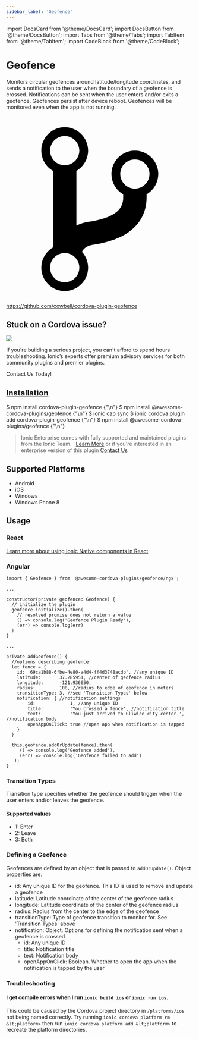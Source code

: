 ```yaml
---
sidebar_label: 'Geofence'
---
```


import DocsCard from '@theme/DocsCard';
import DocsButton from '@theme/DocsButton';
import Tabs from '@theme/Tabs';
import TabItem from '@theme/TabItem';
import CodeBlock from '@theme/CodeBlock';

# Geofence

Monitors circular geofences around latitude/longitude coordinates, and sends a notification to the user when the boundary of a geofence is crossed. Notifications can be sent when the user enters and/or exits a geofence.
Geofences persist after device reboot. Geofences will be monitored even when the app is not running.

<p><a href="https://github.com/cowbell/cordova-plugin-geofence" target="_blank" rel="noopener" className="git-link">
  <svg viewBox="0 0 512 512"><path d="M416 160c0-35.3-28.7-64-64-64s-64 28.7-64 64c0 23.7 12.9 44.3 32 55.4v8.6c0 19.9-7.8 33.7-25.3 44.9-15.4 9.8-38.1 17.1-67.5 21.5-14 2.1-25.7 6-35.2 10.7V151.4c19.1-11.1 32-31.7 32-55.4 0-35.3-28.7-64-64-64S96 60.7 96 96c0 23.7 12.9 44.3 32 55.4v209.2c-19.1 11.1-32 31.7-32 55.4 0 35.3 28.7 64 64 64s64-28.7 64-64c0-16.6-6.3-31.7-16.7-43.1 1.9-4.9 9.7-16.3 29.4-19.3 38.8-5.8 68.9-15.9 92.3-30.8 36-22.8 55-57 55-98.8v-8.6c19.1-11.1 32-31.7 32-55.4zM160 56c22.1 0 40 17.9 40 40s-17.9 40-40 40-40-17.9-40-40 17.9-40 40-40zm0 400c-22.1 0-40-17.9-40-40s17.9-40 40-40 40 17.9 40 40-17.9 40-40 40zm192-256c-22.1 0-40-17.9-40-40s17.9-40 40-40 40 17.9 40 40-17.9 40-40 40z"></path></svg> https://github.com/cowbell/cordova-plugin-geofence
</a></p>

<h2>Stuck on a Cordova issue?</h2>
<DocsCard className="cordova-ee-card" header="Don't waste precious time on plugin issues." href="https://ionicframework.com/sales?product_of_interest=Ionic%20Native">
  <div>
    <img src="/docs/icons/native-cordova-bot.png" class="cordova-ee-img" />
    <p>If you're building a serious project, you can't afford to spend hours troubleshooting. Ionic’s experts offer premium advisory services for both community plugins and premier plugins.</p>
    <DocsButton className="native-ee-detail">Contact Us Today!</DocsButton>
  </div>
</DocsCard>

<h2 id="installation">
  <a href="#installation">Installation</a>
</h2>
<Tabs defaultValue="Capacitor" values={[
  {value: 'Capacitor', label: 'Capacitor'},
  {value: 'Cordova', label: 'Cordova'},
  {value: 'Enterprise', label: 'Enterprise'},
]}>
  <TabItem value="Capacitor">
    <CodeBlock className="language-shell">
      $ npm install cordova-plugin-geofence {"\n"}
      $ npm install @awesome-cordova-plugins/geofence {"\n"}
      $ ionic cap sync
    </CodeBlock>
  </TabItem>
  <TabItem value="Cordova">
    <CodeBlock className="language-shell">
      $ ionic cordova plugin add cordova-plugin-geofence {"\n"}
      $ npm install @awesome-cordova-plugins/geofence {"\n"}
    </CodeBlock>
  </TabItem>
  <TabItem value="Enterprise">
    <blockquote>Ionic Enterprise comes with fully supported and maintained plugins from the Ionic Team. &nbsp;
      <a class="btn" href="https://ionic.io/docs/premier-plugins">Learn More</a> or if you're interested in an enterprise version of this plugin <a class="btn" href="https://ionicframework.com/sales?product_of_interest=Ionic%20Enterprise%20Engine">Contact Us</a></blockquote>
  </TabItem>
</Tabs>

## Supported Platforms

- Android
- iOS
- Windows
- Windows Phone 8

## Usage

### React

[Learn more about using Ionic Native components in React](../native-community.md#react)

### Angular

```tsx
import { Geofence } from '@awesome-cordova-plugins/geofence/ngx';

...

constructor(private geofence: Geofence) {
  // initialize the plugin
  geofence.initialize().then(
    // resolved promise does not return a value
    () => console.log('Geofence Plugin Ready'),
    (err) => console.log(err)
  )
}

...

private addGeofence() {
  //options describing geofence
  let fence = {
    id: '69ca1b88-6fbe-4e80-a4d4-ff4d3748acdb', //any unique ID
    latitude:       37.285951, //center of geofence radius
    longitude:      -121.936650,
    radius:         100, //radius to edge of geofence in meters
    transitionType: 3, //see 'Transition Types' below
    notification: { //notification settings
        id:             1, //any unique ID
        title:          'You crossed a fence', //notification title
        text:           'You just arrived to Gliwice city center.', //notification body
        openAppOnClick: true //open app when notification is tapped
    }
  }

  this.geofence.addOrUpdate(fence).then(
     () => console.log('Geofence added'),
     (err) => console.log('Geofence failed to add')
   );
}

```

### Transition Types

Transition type specifies whether the geofence should trigger when the user enters and/or leaves the geofence.

#### Supported values

- 1: Enter
- 2: Leave
- 3: Both

### Defining a Geofence

Geofences are defined by an object that is passed to `addOrUpdate()`. Object properties are:

- id: Any unique ID for the geofence. This ID is used to remove and update a geofence
- latitude: Latitude coordinate of the center of the geofence radius
- longitude: Latitude coordinate of the center of the geofence radius
- radius: Radius from the center to the edge of the geofence
- transitionType: Type of geofence transition to monitor for. See 'Transition Types' above
- notification: Object. Options for defining the notification sent when a geofence is crossed
  - id: Any unique ID
  - title: Notification title
  - text: Notification body
  - openAppOnClick: Boolean. Whether to open the app when the notification is tapped by the user

### Troubleshooting

#### I get compile errors when I run `ionic build ios` or `ionic run ios`.

This could be caused by the Cordova project directory in `/platforms/ios` not being named correctly.
Try running `ionic cordova platform rm &lt;platform>` then run `ionic cordova platform add &lt;platform>` to recreate the
platform directories.
